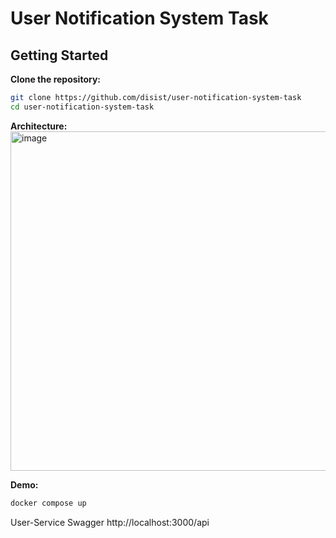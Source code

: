 # User Notification System Task

## Getting Started

**Clone the repository:**
```bash
git clone https://github.com/disist/user-notification-system-task
cd user-notification-system-task
```

**Architecture:**
<img width="857" height="543" alt="image" src="https://github.com/user-attachments/assets/f83231b5-da6c-41ca-86e1-7cc16dbbd2c0" />


**Demo:**
```bash
docker compose up
```

User-Service Swagger http://localhost:3000/api